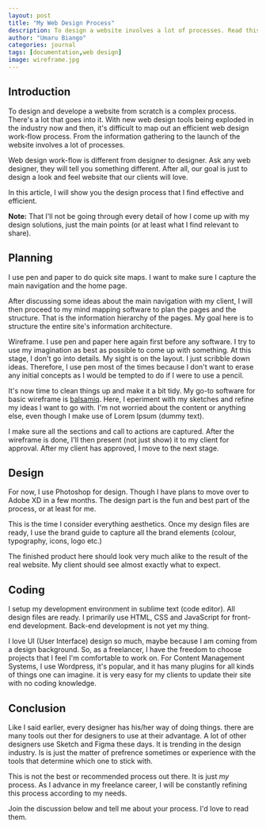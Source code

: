 ```yaml
---
layout: post
title: "My Web Design Process"
description: To design a website involves a lot of processes. Read this post to learn about my web design process and get insights into how I come up with design solutions.
author: "Umaru Biango"
categories: journal
tags: [documentation,web design]
image: wireframe.jpg
---
```

## Introduction

To design and develope a website from scratch is a complex process. There's a lot that goes into it. With new
web design tools being exploded in the industry now and then, it's difficult to map out an efficient web design
work-flow process. From the information gathering to the launch of the website involves a lot of processes.

Web design work-flow is different from designer to designer. Ask any web designer, they will tell you something
different. After all, our goal is just to design a look and feel website that our clients will love.

In this article, I will show you the design process that I find effective and efficient. 

**Note:** That I'll not be going through every detail of how I come up with my design solutions, just the main
points (or at least what I find relevant to share).

## Planning

I use pen and paper to do quick site maps. I want to make sure I capture the main navigation and the home page.

After discussing some ideas about the main navigation with my client, I will then proceed to my mind mapping software to plan the pages and the structure. That is the information hierarchy of the pages. My goal here is to structure the entire site's information architecture.

Wireframe. I use pen and paper here again first before any software. I try to use my imagination as best as possible to come up with something. At this stage, I don't go into details. My sight is on the layout. I just scribble down ideas. Therefore, I use pen most of the times because I don't want to erase any initial concepts as I would be tempted to do if I were to use a pencil.

It's now time to clean things up and make it a bit tidy. My go-to software for basic wireframe is <a href="https://balsamiq.com/wireframes/" target="_blank">balsamiq</a>. Here, I eperiment with my sketches and refine my ideas I want to go with. I'm not worried about the content or anything else, even though I make use of Lorem Ipsum (dummy text). 

I make sure all the sections and call to actions are captured. After the wireframe is done, I'll then present (not just show) it to my client for approval. After my client has approved, I move to the next stage.

## Design

For now, I use Photoshop for design. Though I have plans to move over to Adobe XD in a few months. The design part is the fun and best part of the process, or at least for me.

This is the time I consider everything aesthetics. Once my design files are ready, I use the brand guide to capture all the brand elements (colour, typography, icons, logo etc.)

The finished product here should look very much alike to the result of the real website. My client should see almost exactly what to expect. 

## Coding

I setup my development environment in sublime text (code editor). All design files are ready. I primarily use HTML, CSS and JavaScript for front-end development. Back-end development is not yet my thing.

I love UI (User Interface) design so much, maybe because I am coming from a design background. So, as a freelancer, I have the freedom to choose projects that I feel I'm comfortable to work on. For Content Management Systems, I use Wordpress, it's popular, and it has many plugins for all kinds of things one can imagine. it is very easy for my clients to update their site with no coding knowledge.

## Conclusion

Like I said earlier, every designer has his/her way of doing things. there are many tools out ther for designers to use at their advantage. A lot of other designers use Sketch and Figma these days. It is trending in the design industry. Is is just the matter of prefrence sometimes or experience with the tools that determine which one to stick with.

This is not the best or recommended process out there. It is just _my_ process. As I advance in my freelance career, I will be constantly refining this process according to my needs. 

Join the discussion below and tell me about your process. I'd love to read them.
